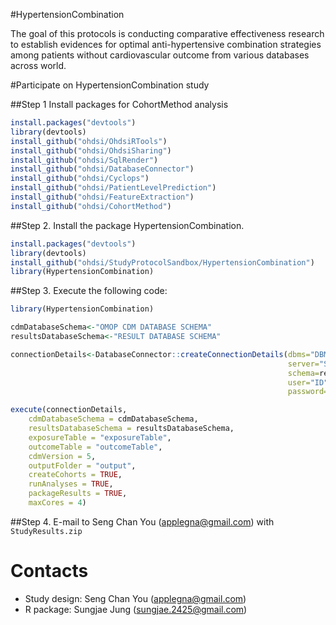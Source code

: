 #HypertensionCombination

The goal of this protocols is conducting comparative effectiveness research to establish evidences for optimal anti-hypertensive combination strategies among patients without cardiovascular outcome from various databases across world.

#Participate on HypertensionCombination study

##Step 1
Install packages for CohortMethod analysis

```R
install.packages("devtools")
library(devtools)
install_github("ohdsi/OhdsiRTools")
install_github("ohdsi/OhdsiSharing")
install_github("ohdsi/SqlRender")
install_github("ohdsi/DatabaseConnector")
install_github("ohdsi/Cyclops")
install_github("ohdsi/PatientLevelPrediction")
install_github("ohdsi/FeatureExtraction")
install_github("ohdsi/CohortMethod")
```

##Step 2.
Install the package HypertensionCombination.

```R
install.packages("devtools")
library(devtools)
install_github("ohdsi/StudyProtocolSandbox/HypertensionCombination")
library(HypertensionCombination)
```

##Step 3. 
Execute the following code:

```R
library(HypertensionCombination)

cdmDatabaseSchema<-"OMOP CDM DATABASE SCHEMA"
resultsDatabaseSchema<-"RESULT DATABASE SCHEMA"

connectionDetails<-DatabaseConnector::createConnectionDetails(dbms="DBMS",
                                                              server="SERVER IP",
															  schema=resultsDatabaseSchema,
                                                              user="ID",
                                                              password="PW")

execute(connectionDetails,
	cdmDatabaseSchema = cdmDatabaseSchema,
	resultsDatabaseSchema = resultsDatabaseSchema,
	exposureTable = "exposureTable",
	outcomeTable = "outcomeTable",
	cdmVersion = 5,
	outputFolder = "output",
	createCohorts = TRUE,
	runAnalyses = TRUE,
	packageResults = TRUE,
	maxCores = 4)
```
##Step 4.
E-mail to Seng Chan You (applegna@gmail.com) with ```StudyResults.zip```

# Contacts
- Study design: Seng Chan You (applegna@gmail.com)
- R package: Sungjae Jung (sungjae.2425@gmail.com)

